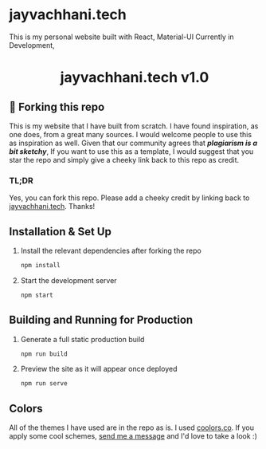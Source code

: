 # jayvachhani.tech
This is my personal website built with React, Material-UI
Currently in Development,

<h1 align="center">
  jayvachhani.tech v1.0
</h1>

## 🚨 Forking this repo

This is my website that I have built from scratch. I have found inspiration, as one does, from a great many sources. I would welcome people to use this as inspiration as well.
Given that our community agrees that _**plagiarism is a bit sketchy**_, If you want to use this as a template, I would suggest that you star the repo and simply give a cheeky link back to this repo as credit.

### TL;DR

Yes, you can fork this repo. Please add a cheeky credit by linking back to [jayvachhani.tech](https://jayvachhani.tech). Thanks!

## Installation & Set Up

1. Install the relevant dependencies after forking the repo

   ```sh
   npm install
   ```

2. Start the development server

   ```sh
   npm start
   ```

## Building and Running for Production

1. Generate a full static production build

   ```sh
   npm run build
   ```

1. Preview the site as it will appear once deployed

   ```sh
   npm run serve
   ```

## Colors

All of the themes I have used are in the repo as is. I used [coolors.co](https://coolors.co/).
If you apply some cool schemes, [send me a message](https://jayvachhani.tech) and I'd love to take a look :)
